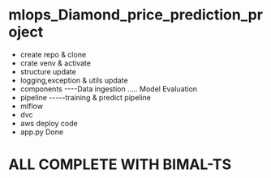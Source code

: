 # mlops_Diamond_price_prediction_project

- create repo & clone
- crate venv & activate
- structure update
- logging,exception & utils update 
- components
----Data ingestion ..... Model Evaluation 
- pipeline
-----training & predict pipeline
- mlflow
- dvc 
- aws deploy code 
- app.py Done 

# ALL COMPLETE WITH BIMAL-TS